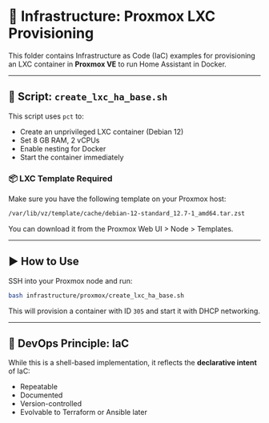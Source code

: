 # 🧱 Infrastructure: Proxmox LXC Provisioning

This folder contains Infrastructure as Code (IaC) examples for provisioning an LXC container in **Proxmox VE** to run Home Assistant in Docker.

---

## 🧾 Script: `create_lxc_ha_base.sh`

This script uses `pct` to:

- Create an unprivileged LXC container (Debian 12)
- Set 8 GB RAM, 2 vCPUs
- Enable nesting for Docker
- Start the container immediately

### 📦 LXC Template Required

Make sure you have the following template on your Proxmox host:

```bash
/var/lib/vz/template/cache/debian-12-standard_12.7-1_amd64.tar.zst
```

You can download it from the Proxmox Web UI > Node > Templates.

---

## ▶️ How to Use

SSH into your Proxmox node and run:

```bash
bash infrastructure/proxmox/create_lxc_ha_base.sh
```

This will provision a container with ID `305` and start it with DHCP networking.

---

## 🧠 DevOps Principle: IaC

While this is a shell-based implementation, it reflects the **declarative intent** of IaC:

- Repeatable
- Documented
- Version-controlled
- Evolvable to Terraform or Ansible later

